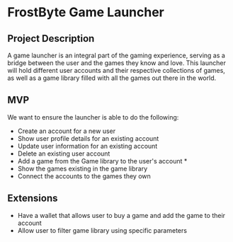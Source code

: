 # FrostByte Game Launcher

## Project Description

A game launcher is an integral part of the gaming experience, serving as a bridge between the user and the games they know and love. This launcher will hold different user accounts and their respective collections of games, as well as a game library filled with all the games out there in the world. 

<!-- The launcher is the first piece of software a gamer will view, allowing them to buy games from a marketplace and organise them within their account.  -->

## MVP
We want to ensure the launcher is able to do the following:
- Create an account for a new user
- Show user profile details for an existing account
- Update user information for an existing account
- Delete an existing user account 
- Add a game from the Game library to the user's account *
- Show the games existing in the game library
- Connect the accounts to the games they own

## Extensions
- Have a wallet that allows user to buy a game and add the game to their account
- Allow user to filter game library using specific parameters
